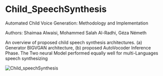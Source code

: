 # Child_SpeechSynthesis
Automated Child Voice Generation: Methodology and Implementation

Authors: Shaimaa Alwaisi, Mohammed Salah Al-Radhi, Géza Németh

An overview of proposed child speech synthesis architectures. (a) Generator BIGVGAN architecture, 
(b) proposed AutoVocoder Inference Phase. The Two neural Model performed equally well for multi-Languages speech synthesizing

![Child_speechSynthesis](https://github.com/shaimaalwaisi/Child_SpeechSynthesis/assets/104090371/7fe2a184-b42b-436a-8678-64a05e2c8085)
